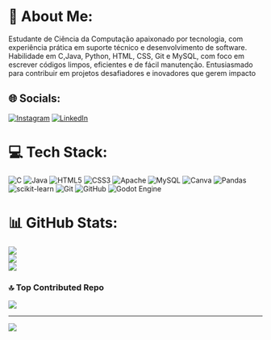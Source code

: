 # 💫 About Me:
Estudante de Ciência da Computação apaixonado por tecnologia, com experiência prática em suporte técnico e desenvolvimento de software. Habilidade em C,Java, Python, HTML, CSS, Git e MySQL, com foco em escrever códigos limpos, eficientes e de fácil manutenção. Entusiasmado para contribuir em projetos desafiadores e inovadores que gerem impacto


## 🌐 Socials:
[![Instagram](https://img.shields.io/badge/Instagram-%23E4405F.svg?logo=Instagram&logoColor=white)](https://instagram.com/phfsants) [![LinkedIn](https://img.shields.io/badge/LinkedIn-%230077B5.svg?logo=linkedin&logoColor=white)](https://linkedin.com/in/paulo-henrique-ferreira-dos-santos) 

# 💻 Tech Stack:
![C](https://img.shields.io/badge/c-%2300599C.svg?style=for-the-badge&logo=c&logoColor=white) ![Java](https://img.shields.io/badge/java-%23ED8B00.svg?style=for-the-badge&logo=openjdk&logoColor=white) ![HTML5](https://img.shields.io/badge/html5-%23E34F26.svg?style=for-the-badge&logo=html5&logoColor=white) ![CSS3](https://img.shields.io/badge/css3-%231572B6.svg?style=for-the-badge&logo=css3&logoColor=white) ![Apache](https://img.shields.io/badge/apache-%23D42029.svg?style=for-the-badge&logo=apache&logoColor=white) ![MySQL](https://img.shields.io/badge/mysql-4479A1.svg?style=for-the-badge&logo=mysql&logoColor=white) ![Canva](https://img.shields.io/badge/Canva-%2300C4CC.svg?style=for-the-badge&logo=Canva&logoColor=white) ![Pandas](https://img.shields.io/badge/pandas-%23150458.svg?style=for-the-badge&logo=pandas&logoColor=white) ![scikit-learn](https://img.shields.io/badge/scikit--learn-%23F7931E.svg?style=for-the-badge&logo=scikit-learn&logoColor=white) ![Git](https://img.shields.io/badge/git-%23F05033.svg?style=for-the-badge&logo=git&logoColor=white) ![GitHub](https://img.shields.io/badge/github-%23121011.svg?style=for-the-badge&logo=github&logoColor=white) ![Godot Engine](https://img.shields.io/badge/GODOT-%23FFFFFF.svg?style=for-the-badge&logo=godot-engine)
# 📊 GitHub Stats:
![](https://github-readme-stats.vercel.app/api?username=paulohique&theme=dark&hide_border=false&include_all_commits=false&count_private=false)<br/>
![](https://github-readme-streak-stats.herokuapp.com/?user=paulohique&theme=dark&hide_border=false)<br/>
![](https://github-readme-stats.vercel.app/api/top-langs/?username=paulohique&theme=dark&hide_border=false&include_all_commits=false&count_private=false&layout=compact)

### 🔝 Top Contributed Repo
![](https://github-contributor-stats.vercel.app/api?username=paulohique&limit=5&theme=dark&combine_all_yearly_contributions=true)

---
[![](https://visitcount.itsvg.in/api?id=paulohique&icon=0&color=0)](https://visitcount.itsvg.in)

<!-- Proudly created with GPRM ( https://gprm.itsvg.in ) -->
